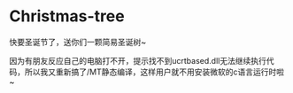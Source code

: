 # Christmas-tree
快要圣诞节了，送你们一颗简易圣诞树~

因为有朋友反应自己的电脑打不开，提示找不到ucrtbased.dll无法继续执行代码，所以我又重新搞了/MT静态编译，这样用户就不用安装微软的c语言运行时啦~
